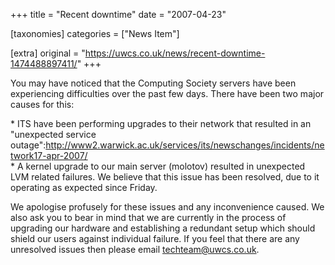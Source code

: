 +++
title = "Recent downtime"
date = "2007-04-23"

[taxonomies]
categories = ["News Item"]

[extra]
original = "https://uwcs.co.uk/news/recent-downtime-1474488897411/"
+++

You may have noticed that the Computing Society servers have been experiencing difficulties over the past few days. There have been two major causes for this:

\* ITS have been performing upgrades to their network that resulted in an "unexpected service outage":http://www2.warwick.ac.uk/services/its/newschanges/incidents/network17-apr-2007/  
\* A kernel upgrade to our main server (molotov) resulted in unexpected LVM related failures. We believe that this issue has been resolved, due to it operating as expected since Friday.

We apologise profusely for these issues and any inconvenience caused. We also ask you to bear in mind that we are currently in the process of upgrading our hardware and establishing a redundant setup which should shield our users against individual failure. If you feel that there are any unresolved issues then please email techteam@uwcs.co.uk.

